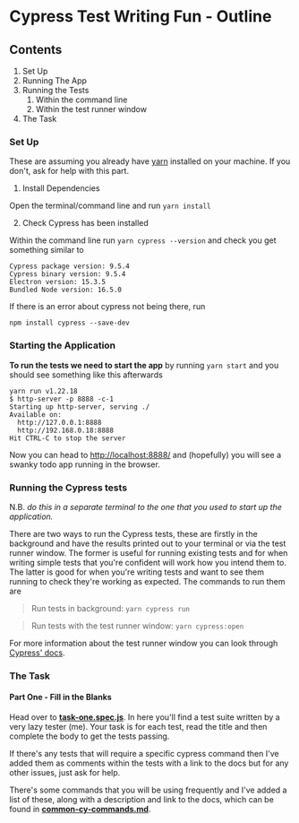 # Cypress Test Writing Fun - Outline

## Contents
1. Set Up
2. Running The App
3. Running the Tests
   1. Within the command line
   2. Within the test runner window
4. The Task


### Set Up
These are assuming you already have [yarn](https://classic.yarnpkg.com/lang/en/docs/install/#mac-stable) installed on your machine. If you don't, ask for help with this part. 

1. Install Dependencies

Open the terminal/command line and run `yarn install`

2. Check Cypress has been installed

Within the command line run `yarn cypress --version` and check you get something similar to
```
Cypress package version: 9.5.4
Cypress binary version: 9.5.4
Electron version: 15.3.5
Bundled Node version: 16.5.0
```
If there is an error about cypress not being there, run
```
npm install cypress --save-dev
```

### Starting the Application

**To run the tests we need to start the app** by running `yarn start` and you should see something like this afterwards
```
yarn run v1.22.18
$ http-server -p 8888 -c-1
Starting up http-server, serving ./
Available on:
  http://127.0.0.1:8888
  http://192.168.0.18:8888
Hit CTRL-C to stop the server
```

Now you can head to [http://localhost:8888/](http://localhost:8888/) and (hopefully) you will see a swanky todo app running in the browser.

### Running the Cypress tests

N.B. _do this in a separate terminal to the one that you used to start up the application._

There are two ways to run the Cypress tests, these are firstly in the background and have the results printed out to your terminal or via the test runner window. The former is useful for running existing tests and for when writing simple tests that you're confident will work how you intend them to. The latter is good for when you're writing tests and want to see them running to check they're working as expected. The commands to run them are
> Run tests in background:
>`yarn cypress run`

> Run tests with the test runner window:
>`yarn cypress:open`

For more information about the test runner window you can look through [Cypress' docs](https://docs.cypress.io/guides/core-concepts/test-runner#Overview).

### The Task

#### Part One - Fill in the Blanks

Head over to [**task-one.spec.js**](cypress/integration/practice/task-one.spec.js). In here you'll find a test suite written by a very lazy tester (me). Your task is for each test, read the title and then complete the body to get the tests passing. 

If there's any tests that will require a specific cypress command then I've added them as comments within the tests with a link to the docs but for any other issues, just ask for help. 

There's some commands that you will be using frequently and I've added a list of these, along with a description and link to the docs, which can be found in [**common-cy-commands.md**](common-cy-commands.md).
